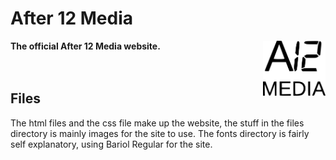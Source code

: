 # After 12 Media

[<img src="./files/a12.svg" align="right" width="100">](babbysross.github.io/after12)

**The official After 12 Media website.**
<br />
<br />
<br />

## Files

The html files and the css file make up the website, the stuff in the files directory is mainly images for the site to use. The fonts directory is fairly self explanatory, using Bariol Regular for the site. 

